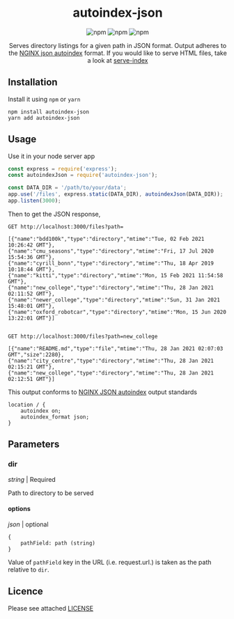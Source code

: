 <h1 align="center">autoindex-json</h1>

<div align="center">

![npm](https://img.shields.io/npm/v/autoindex-json)
![npm](https://img.shields.io/npm/l/autoindex-json)
![npm](https://img.shields.io/npm/dm/autoindex-json)

Serves directory listings for a given path in JSON format. Output adheres to the [NGINX json autoindex](http://nginx.org/en/docs/http/ngx_http_autoindex_module.html#autoindex_format) format. If you would like to serve HTML files, take a look at [serve-index](https://github.com/expressjs/serve-index)
</div>

## Installation

Install it using `npm` or `yarn`

```
npm install autoindex-json
yarn add autoindex-json
```

## Usage

Use it in your node server app

```javascript
const express = require('express');
const autoindexJson = require('autoindex-json');

const DATA_DIR = '/path/to/your/data';
app.use('/files', express.static(DATA_DIR), autoindexJson(DATA_DIR));
app.listen(3000);
```

Then to get the JSON response,

```
GET http://localhost:3000/files?path=

[{"name":"bdd100k","type":"directory","mtime":"Tue, 02 Feb 2021 10:26:42 GMT"},
{"name":"cmu_seasons","type":"directory","mtime":"Fri, 17 Jul 2020 15:54:36 GMT"},
{"name":"cyrill_bonn","type":"directory","mtime":"Thu, 18 Apr 2019 10:18:44 GMT"},
{"name":"kitti","type":"directory","mtime":"Mon, 15 Feb 2021 11:54:58 GMT"},
{"name":"new_college","type":"directory","mtime":"Thu, 28 Jan 2021 02:11:52 GMT"},
{"name":"newer_college","type":"directory","mtime":"Sun, 31 Jan 2021 15:48:01 GMT"},
{"name":"oxford_robotcar","type":"directory","mtime":"Mon, 15 Jun 2020 13:22:01 GMT"}]


GET http://localhost:3000/files?path=new_college

[{"name":"README.md","type":"file","mtime":"Thu, 28 Jan 2021 02:07:03 GMT","size":2280},
{"name":"city_centre","type":"directory","mtime":"Thu, 28 Jan 2021 02:15:21 GMT"},
{"name":"new_college","type":"directory","mtime":"Thu, 28 Jan 2021 02:12:51 GMT"}]
```

This output conforms to [NGINX JSON autoindex](http://nginx.org/en/docs/http/ngx_http_autoindex_module.html#autoindex_format) output standards

```
location / {
    autoindex on;
    autoindex_format json;
}
```

## Parameters

### dir

*string* | Required

Path to directory to be served


#### options

*json* | optional

```
{
    pathField: path (string)
}
```

Value of `pathField` key in the URL (i.e. request.url.<pathField>) is taken as the path relative to `dir`.

## Licence

Please see attached [LICENSE](LICENSE)
